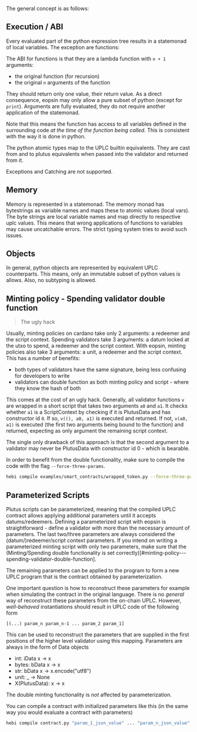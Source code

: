 The general concept is as follows:

## Execution / ABI

Every evaluated part of the python expression tree results in a statemonad of local variables.
The exception are functions:

The ABI for functions is that they are a lambda function with `n + 1` arguments:
 - the original function (for recursion)
 - the original `n` arguments of the function

They should return only one value, their return value.
As a direct consequence, eopsin may only allow a pure subset of python (except for `print`).
Arguments are fully evaluated, they do not require another application of the statemonad.

Note that this means the function has access to all variables defined in the surrounding code _at the time of the function being called_.
This is consistent with the way it is done in python.

The python atomic types map to the UPLC builtin equivalents.
They are cast from and to plutus equivalents when passed into the validator and returned from it.

Exceptions and Catching are not supported.

## Memory

Memory is represented in a statemonad.
The memory monad has bytestrings as variable names and maps these to atomic values (local vars).
The byte strings are local variable names and map directly to respective uplc values.
This means that wrong applications of functions to variables may cause uncatchable errors.
The strict typing system tries to avoid such issues.

## Objects

In general, python objects are represented by equivalent UPLC counterparts.
This means, only an immutable subset of python values is allows.
Also, no subtyping is allowed.

## Minting policy - Spending validator double function

> The ugly hack

Usually, minting policies on cardano take only 2 arguments: a redeemer and the script context.
Spending validators take 3 arguments: a datum locked at the utxo to spend, a redeemer and the script context.
With eopsin, minting policies also take 3 arguments: a unit, a redeemer and the script context.
This has a number of benefits:

 - both types of validators have the same signature, being less confusing for developers to write
 - validators can double function as both minting policy and script - where they know the hash of both

This comes at the cost of an ugly hack.
Generally, all validator functions `v` are wrapped in a short script that takes two arguments `a0` and `a1`.
It checks whether `a1` is a ScriptContext by checking if it is PlutusData and has constructor id `0`.
If so, `v((), a0, a1)` is executed and returned.
If not, `v(a0, a1)` is executed (the first two arguments being bound to the function)
and returned, expecting as only argument the remaining script context.

The single only drawback of this approach is that the second argument to a validator
may never be PlutusData with constructor id 0 - which is bearable.

In order to benefit from the double functionality, make sure to compile the code with the flag `--force-three-params`.

```bash
hebi compile examples/smart_contracts/wrapped_token.py --force-three-params
```

## Parameterized Scripts

Plutus scripts can be parameterized, meaning that the compiled UPLC contract
allows applying additional parameters until it accepts datums/redeemers.
Defining a parameterized script with eopsin is straightforward - 
define a validator with more than the necessary amount of parameters.
The last two/three parameters are always considered the (datum/)redeemer/script context parameters.
If you intend on writing a parameterized minting script with only two parameters,
make sure that the (Minting/Spending double functionality is set correctly)[#minting-policy---spending-validator-double-function].

The remaining parameters can be applied to the program to form a new UPLC program
that is the contract obtained by parameterization.

One important question is how to reconstruct these parameters for example
when simulating the contract in the original language.
There is no _general_ way of reconstruct these parameters from the on-chain UPLC.
However, _well-behaved_ instantiations should result in UPLC code of the following form

```uplc
[(...) param_n param_n-1 ... param_2 param_1]
```

This can be used to reconstruct the parameters that are supplied in the first positions
of the higher level validator using this mapping.
Parameters are always in the form of Data objects

 - int: iData x -> x
 - bytes: bData x -> x
 - str: bData x -> x.encode("utf8")
 - unit: _ -> None
 - X(PlutusData): x -> x

The double minting functionality is _not_ affected by parameterization.

You can compile a contract with initialized parameters like this (in the same way you would evaluate a contract with parameters)

```bash
hebi compile contract.py "param_1_json_value" ... "param_n_json_value"
```
